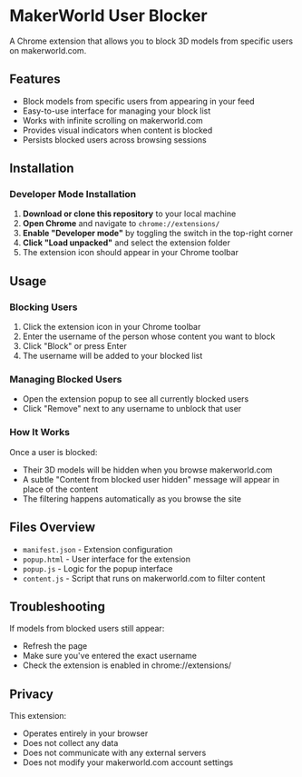 # MakerWorld User Blocker

A Chrome extension that allows you to block 3D models from specific users on makerworld.com.

## Features

- Block models from specific users from appearing in your feed
- Easy-to-use interface for managing your block list
- Works with infinite scrolling on makerworld.com
- Provides visual indicators when content is blocked
- Persists blocked users across browsing sessions

## Installation

### Developer Mode Installation

1. **Download or clone this repository** to your local machine
2. **Open Chrome** and navigate to `chrome://extensions/`
3. **Enable "Developer mode"** by toggling the switch in the top-right corner
4. **Click "Load unpacked"** and select the extension folder
5. The extension icon should appear in your Chrome toolbar

## Usage

### Blocking Users

1. Click the extension icon in your Chrome toolbar
2. Enter the username of the person whose content you want to block
3. Click "Block" or press Enter
4. The username will be added to your blocked list

### Managing Blocked Users

- Open the extension popup to see all currently blocked users
- Click "Remove" next to any username to unblock that user

### How It Works

Once a user is blocked:
- Their 3D models will be hidden when you browse makerworld.com
- A subtle "Content from blocked user hidden" message will appear in place of the content
- The filtering happens automatically as you browse the site

## Files Overview

- `manifest.json` - Extension configuration
- `popup.html` - User interface for the extension
- `popup.js` - Logic for the popup interface
- `content.js` - Script that runs on makerworld.com to filter content

## Troubleshooting

If models from blocked users still appear:
- Refresh the page
- Make sure you've entered the exact username
- Check the extension is enabled in chrome://extensions/

## Privacy

This extension:
- Operates entirely in your browser
- Does not collect any data
- Does not communicate with any external servers
- Does not modify your makerworld.com account settings

